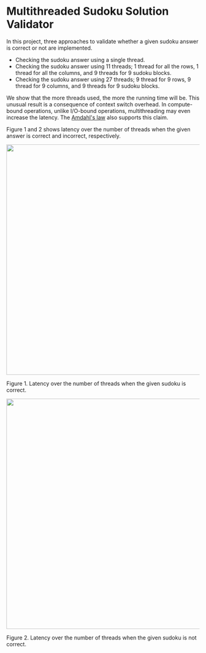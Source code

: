 # Multithreaded Sudoku Solution Validator
In this project, three approaches to validate whether a given sudoku answer is correct or not are implemented.

- Checking the sudoku answer using a single thread.
- Checking the sudoku answer using 11 threads; 1 thread for all the rows, 1 thread for all the columns, and 9 threads for 9 sudoku blocks.
- Checking the sudoku answer using 27 threads; 9 thread for 9 rows, 9 thread for 9 columns, and 9 threads for 9 sudoku blocks.

We show that the more threads used, the more the running time will be. This unusual result is a consequence of context switch overhead. In compute-bound operations, unlike I/O-bound operations, multithreading may even increase the latency. The [Amdahl's law](https://en.wikipedia.org/wiki/Amdahl%27s_law) also supports this claim.

Figure 1 and 2 shows latency over the number of threads when the given answer is correct and incorrect, respectively.

<img width="600" src="https://imgur.com/MPOXuRW.png"></img>

Figure 1. Latency over the number of threads when the given sudoku is correct.


<img width="600" src="https://imgur.com/SHguFVL.png"></img>

Figure 2. Latency over the number of threads when the given sudoku is not correct.


